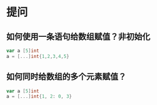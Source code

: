 # 提问

## 如何使用一条语句给数组赋值？非初始化

```go
var a [5]int
a = [...]int{1,2,3,4,5}
```

## 如何同时给数组的多个元素赋值？

```go
var a [5]int
a = [...]int{1, 2: 0, 3}
```
